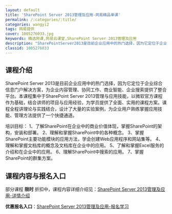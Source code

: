 ```yaml
---
layout: default
title: 'SharePoint Server 2013管理及应用-网易精品单课'
permalink: /:categories/:title/
categories: wangyi2
tags: 网易提供
cover: 1005276033.jpg
keywords: 精选网课,网易云课堂,SharePoint Server 2013管理及应用
description: "SharePointServer2013是目前企业应用中的热门选择，因为它定位于企业综合信息门户解决方案，为企业内容管理、协同工作、商业智能、企业搜索提供了整合平台。本课程集中于ShareP"
classid: 1005276033
---
```


## 课程介绍

SharePoint Server 2013是目前企业应用中的热门选择，因为它定位于企业综合信息门户解决方案，为企业内容管理、协同工作、商业智能、企业搜索提供了整合平台。本课程集中于SharePoint Server 2013管理与应用技能，以微软官方课程作为基础，结合讲师的项目与应用经验，为学员提供了全面、实用的课程方案。课程全程讲理论与实践结合，设计了大量的实验案例，为企业用户熟练掌握应用技能、管理方法提供了一个快捷通道。

培训目标：
1、了解SharePoint在企业中的商业价值体现，掌握SharePoint的架构，安装和部署。
2、理解和掌握SharePoint中的各种概念。
3、掌握SharePoint主要功能模块的应用方法，学会创建Web应用程序和网站集等。
4、理解和掌握文档库的概念及文档库在企业中的应用。
5、了解和掌握Excel服务的介绍和在企业中的应用。
6、理解SharePoint中搜索的应用。
7、掌握SharePoint的群集方案。

## 课程内容与报名入口

部分课程 **限时** 折扣中，课程内容详细介绍见：[SharePoint Server 2013管理及应用-详情介绍](https://study.163.com/course/introduction/1005276033.htm?share=1&shareId=1025206652&utm_campaign=share&utm_medium=iphoneShare&utm_source=&utm_u=1025206652)

**优惠报名入口**：[SharePoint Server 2013管理及应用-报名学习](https://study.163.com/course/introduction/1005276033.htm?share=1&shareId=1025206652&utm_campaign=share&utm_medium=iphoneShare&utm_source=&utm_u=1025206652)

